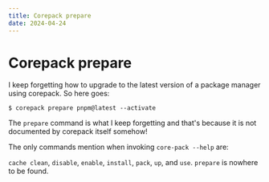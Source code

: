 ```yaml
---
title: Corepack prepare
date: 2024-04-24
---
```


# Corepack prepare

I keep forgetting how to upgrade to the latest version of a package manager
using corepack. So here goes:

```shell
$ corepack prepare pnpm@latest --activate
```

The `prepare` command is what I keep forgetting and that's because it is not
documented by corepack itself somehow!

The only commands mention when invoking `core-pack --help` are:

`cache clean`, `disable`, `enable`, `install`, `pack`, `up`, and `use`.
`prepare` is nowhere to be found.
